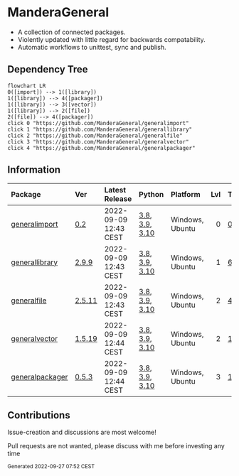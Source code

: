 # ManderaGeneral
 - A collection of connected packages.
 - Violently updated with little regard for backwards compatability.
 - Automatic workflows to unittest, sync and publish.

## Dependency Tree
```mermaid
flowchart LR
0([import]) --> 1([library])
1([library]) --> 4([packager])
1([library]) --> 3([vector])
1([library]) --> 2([file])
2([file]) --> 4([packager])
click 0 "https://github.com/ManderaGeneral/generalimport"
click 1 "https://github.com/ManderaGeneral/generallibrary"
click 2 "https://github.com/ManderaGeneral/generalfile"
click 3 "https://github.com/ManderaGeneral/generalvector"
click 4 "https://github.com/ManderaGeneral/generalpackager"
```

## Information
| Package                                                              | Ver                                                | Latest Release        | Python                                                                                                                                                                                  | Platform        |   Lvl | Todo                                                         | Cover   |
|:---------------------------------------------------------------------|:---------------------------------------------------|:----------------------|:----------------------------------------------------------------------------------------------------------------------------------------------------------------------------------------|:----------------|------:|:-------------------------------------------------------------|:--------|
| [generalimport](https://github.com/ManderaGeneral/generalimport)     | [0.2](https://pypi.org/project/generalimport/)     | 2022-09-09 12:43 CEST | [3.8](https://www.python.org/downloads/release/python-380/), [3.9](https://www.python.org/downloads/release/python-390/), [3.10](https://www.python.org/downloads/release/python-3100/) | Windows, Ubuntu |     0 | [0](https://github.com/ManderaGeneral/generalimport#Todo)    | 98.7 %  |
| [generallibrary](https://github.com/ManderaGeneral/generallibrary)   | [2.9.9](https://pypi.org/project/generallibrary/)  | 2022-09-09 12:43 CEST | [3.8](https://www.python.org/downloads/release/python-380/), [3.9](https://www.python.org/downloads/release/python-390/), [3.10](https://www.python.org/downloads/release/python-3100/) | Windows, Ubuntu |     1 | [6](https://github.com/ManderaGeneral/generallibrary#Todo)   | 93.0 %  |
| [generalfile](https://github.com/ManderaGeneral/generalfile)         | [2.5.11](https://pypi.org/project/generalfile/)    | 2022-09-09 12:43 CEST | [3.8](https://www.python.org/downloads/release/python-380/), [3.9](https://www.python.org/downloads/release/python-390/), [3.10](https://www.python.org/downloads/release/python-3100/) | Windows, Ubuntu |     2 | [4](https://github.com/ManderaGeneral/generalfile#Todo)      | 72.4 %  |
| [generalvector](https://github.com/ManderaGeneral/generalvector)     | [1.5.19](https://pypi.org/project/generalvector/)  | 2022-09-09 12:44 CEST | [3.8](https://www.python.org/downloads/release/python-380/), [3.9](https://www.python.org/downloads/release/python-390/), [3.10](https://www.python.org/downloads/release/python-3100/) | Windows, Ubuntu |     2 | [1](https://github.com/ManderaGeneral/generalvector#Todo)    | 52.2 %  |
| [generalpackager](https://github.com/ManderaGeneral/generalpackager) | [0.5.3](https://pypi.org/project/generalpackager/) | 2022-09-09 12:44 CEST | [3.8](https://www.python.org/downloads/release/python-380/), [3.9](https://www.python.org/downloads/release/python-390/), [3.10](https://www.python.org/downloads/release/python-3100/) | Windows, Ubuntu |     3 | [16](https://github.com/ManderaGeneral/generalpackager#Todo) | 67.0 %  |

## Contributions
Issue-creation and discussions are most welcome!

Pull requests are not wanted, please discuss with me before investing any time

<sup>
Generated 2022-09-27 07:52 CEST
</sup>
